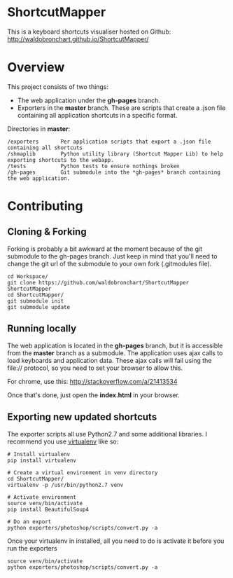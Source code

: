 ShortcutMapper
==================

This is a keyboard shortcuts visualiser hosted on Github: http://waldobronchart.github.io/ShortcutMapper/

# Overview

This project consists of two things:
- The web application under the **gh-pages** branch.
- Exporters in the **master** branch. These are scripts that create a .json file containing all application shortcuts in a specific format.

Directories in **master**:
```
/exporters       Per application scripts that export a .json file containing all shortcuts
/shmaplib        Python utility library (Shortcut Mapper Lib) to help exporting shortcuts to the webapp.
/tests           Python tests to ensure nothings broken
/gh-pages        Git submodule into the *gh-pages* branch containing the web application.
```

# Contributing

## Cloning & Forking

Forking is probably a bit awkward at the moment because of the git submodule to the gh-pages branch. Just keep in mind that you'll need to change the git url of the submodule to your own fork (.gitmodules file).

```
cd Workspace/
git clone https://github.com/waldobronchart/ShortcutMapper ShortcutMapper
cd ShortcutMapper/
git submodule init
git submodule update
```

## Running locally

The web application is located in the **gh-pages** branch, but it is accessible from the **master** branch as a submodule. The application uses ajax calls to load keyboards and application data. These ajax calls will fail using the file:// protocol, so you need to set your browser to allow this.

For chrome, use this: http://stackoverflow.com/a/21413534

Once that's done, just open the **index.html** in your browser.

## Exporting new updated shortcuts

The exporter scripts all use Python2.7 and some additional libraries. I recommend you use [virtualenv](http://virtualenv.readthedocs.org/en/latest/) like so:

```
# Install virtualenv
pip install virtualenv

# Create a virtual environment in venv directory
cd ShortcutMapper/
virtualenv -p /usr/bin/python2.7 venv

# Activate environment
source venv/bin/activate
pip install BeautifulSoup4

# Do an export
python exporters/photoshop/scripts/convert.py -a
```

Once your virtualenv in installed, all you need to do is activate it before you run the exporters

```
source venv/bin/activate
python exporters/photoshop/scripts/convert.py -a
```









